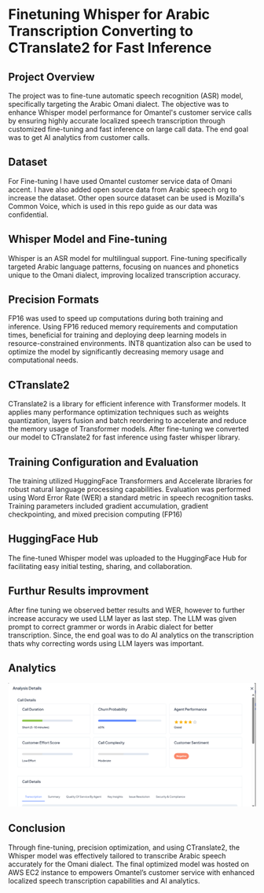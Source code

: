 # Finetuning Whisper for Arabic Transcription Converting to CTranslate2 for Fast Inference

## Project Overview
The project was to fine-tune automatic speech recognition (ASR) model, specifically targeting the Arabic Omani dialect. The objective was to enhance Whisper model performance for Omantel's customer service calls by ensuring highly accurate localized speech transcription through customized fine-tuning and fast inference on large call data. The end goal was to get AI analytics from  customer calls.

## Dataset
For Fine-tuning I have used Omantel customer service data of Omani accent. I have also added open source data from Arabic speech org to increase the dataset. Other open source dataset can be used is Mozilla's Common Voice, which is used in this repo guide as our data was confidential.

## Whisper Model and Fine-tuning
Whisper is an ASR model for multilingual support. Fine-tuning specifically targeted Arabic language patterns, focusing on nuances and phonetics unique to the Omani dialect, improving localized transcription accuracy.


## Precision Formats
FP16 was used to speed up computations during both training and inference. Using FP16 reduced memory requirements and computation times, beneficial for training and deploying deep learning models in resource-constrained environments. INT8 quantization also can be used to optimize the model by significantly decreasing memory usage and computational needs.

## CTranslate2
CTranslate2 is a library for efficient inference with Transformer models. It applies many performance optimization techniques such as weights quantization, layers fusion and batch reordering to accelerate and reduce the memory usage of Transformer models.
After fine-tuning we converted our model to CTranslate2 for fast inference using faster whisper library.


## Training Configuration and Evaluation
The training utilized HuggingFace Transformers and Accelerate libraries for robust natural language processing capabilities. Evaluation was performed using Word Error Rate (WER) a standard metric in speech recognition tasks. Training parameters included gradient accumulation, gradient checkpointing, and mixed precision computing (FP16)

## HuggingFace Hub
The fine-tuned Whisper model was uploaded to the HuggingFace Hub for facilitating easy initial testing, sharing, and collaboration.

## Furthur Results improvment 
After fine tuning we observed better results and WER, however to further increase accuracy we used LLM layer as last step. The LLM was given prompt to correct grammer or words in Arabic dialect for better transcription. Since, the end goal was to do AI analytics on the transcription thats why correcting words using LLM layers was important.

## Analytics
![](./img/a1.png)


## Conclusion
Through fine-tuning, precision optimization, and using CTranslate2, the Whisper model was effectively tailored to transcribe Arabic speech accurately for the Omani dialect. The final optimized model was hosted on AWS EC2 instance to empowers Omantel’s customer service with enhanced localized speech transcription capabilities and AI analytics.













